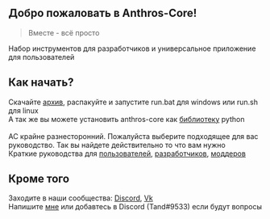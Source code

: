 ## Добро пожаловать в Anthros-Core!
> Вместе - всё просто</br>

Набор инструментов для разработчиков и универсальное приложение для пользователей</br>

## Как начать?
Скачайте [архив](https://github.com/Thunder-Light/Anthros-Core/archive/refs/heads/main.zip), распакуйте и запустите run.bat для windows или run.sh для linux</br>
А так же вы можете установить anthros-core как [библиотеку](https://pypi.org/project/anthros-core/) python</br>
</br>
AC крайне разнесторонний. Пожалуйста выберите подходящее для вас руководство. Так вы найдете действительно то что вам нужно</br>
Краткие руководства для [пользователей](src/anthros/docs/rus/users.md), [разработчиков](src/anthros/docs/rus/developers.md), [моддеров](src/anthros/docs/rus/modders.md)

## Кроме того
Заходите в наши сообщества: [Discord](https://discord.gg/3zR4Ffa6mX), [Vk](https://vk.com/anthros)</br>
Напишите [мне](https://vk.com/thunder_light) или добавтесь в Discord (Tand#9533) если будут вопросы